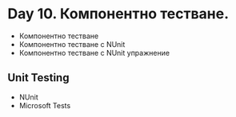 ﻿# Day 10. Компонентно тестване.
- Компонентно тестване
- Компонентно тестване с NUnit
- Компонентно тестване с NUnit упражнение

## Unit Testing
- NUnit
- Microsoft Tests